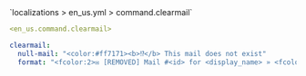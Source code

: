 <!--@include: @/parts/module/command/clearmail.md#title-->
<!--@include: @/parts/words.md#path--> `localizations > en_us.yml > command.clearmail`

<!--@include: @/parts/module/command/clearmail.md#explanation-->

<!--@include: @/parts/words.md#edit-->
```yaml
<en_us.command.clearmail>
```

<!--@include: @/parts/words.md#default-->
```yaml
clearmail:
  null-mail: "<color:#ff7171><b>⁉</b> This mail does not exist"
  format: "<fcolor:2>✉ [REMOVED] Mail #<id> for <display_name> » <fcolor:1><message>"
```

<!--@include: @/parts/module/command/clearmail.md#parameters-->
<!--@include: @/parts/module/command/clearmail.md#localization-->

